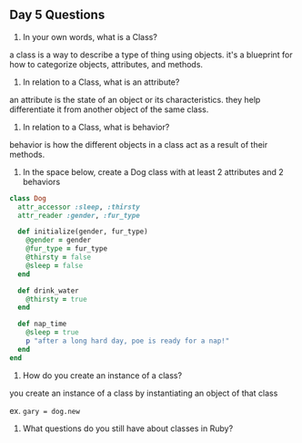 ## Day 5 Questions

1. In your own words, what is a Class?

  a class is a way to describe a type of thing using objects. it's a blueprint for how to categorize objects, attributes, and methods.

1. In relation to a Class, what is an attribute?

  an attribute is the state of an object or its characteristics. they help differentiate it from another object of the same class.

1. In relation to a Class, what is behavior?

  behavior is how the different objects in a class act as a result of their methods.

1. In the space below, create a Dog class with at least 2 attributes and 2 behaviors

  ``` ruby
  class Dog
    attr_accessor :sleep, :thirsty
    attr_reader :gender, :fur_type

    def initialize(gender, fur_type)
      @gender = gender
      @fur_type = fur_type
      @thirsty = false
      @sleep = false
    end

    def drink_water
      @thirsty = true
    end

    def nap_time
      @sleep = true
      p "after a long hard day, poe is ready for a nap!"
    end
  end 
  ```

1. How do you create an instance of a class?

  you create an instance of a class by instantiating an object of that class

  ex. `gary = dog.new`

1. What questions do you still have about classes in Ruby?
